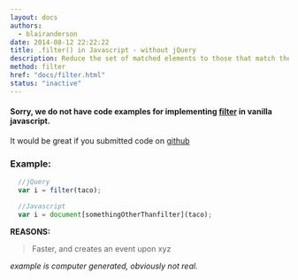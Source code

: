 ```yaml
---
layout: docs
authors:
  - blairanderson
date: 2014-08-12 22:22:22
title: .filter() in Javascript - without jQuery
description: Reduce the set of matched elements to those that match the selector or pass the function’s test.
method: filter
href: "docs/filter.html"
status: "inactive"
---
```


#### Sorry, we do not have code examples for implementing [filter](http://api.jquery.com/filter/) in vanilla javascript.

It would be great if you submitted code on [github](https://github.com/blairanderson/without-jquery/blob/master/docs/filter.md)

### Example:

```javascript
  //jQuery
  var i = filter(taco);

  //Javascript
  var i = document[somethingOtherThanfilter](taco);

```

**REASONS:**
> Faster, and creates an event upon xyz

*example is computer generated, obviously not real.*
